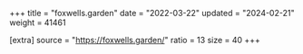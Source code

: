 +++
title = "foxwells.garden"
date = "2022-03-22"
updated = "2024-02-21"
weight = 41461

[extra]
source = "https://foxwells.garden/"
ratio = 13
size = 40
+++
